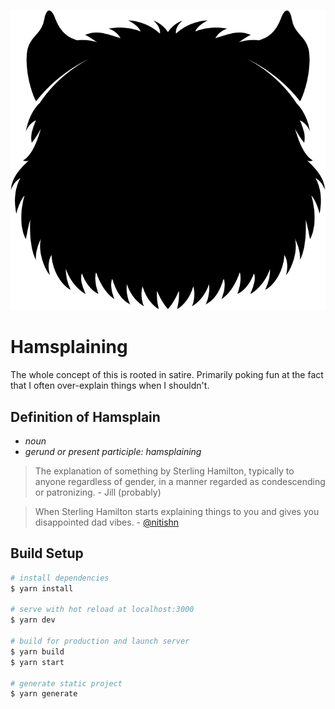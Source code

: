 <p align="center">
  <img src="static/favicon.svg" title="Hamsplaining" />
</p>

# Hamsplaining

The whole concept of this is rooted in satire. Primarily poking fun at the fact that I often over-explain things when I shouldn't.

## Definition of Hamsplain
- *noun*
- *gerund or present participle: hamsplaining*

> The explanation of something by Sterling Hamilton, typically to anyone regardless of gender, in a manner regarded as condescending or patronizing. - Jill (probably)

> When Sterling Hamilton starts explaining things to you and gives you disappointed dad vibes.  - [@nitishn](https://github.com/nitishn)

## Build Setup

```bash
# install dependencies
$ yarn install

# serve with hot reload at localhost:3000
$ yarn dev

# build for production and launch server
$ yarn build
$ yarn start

# generate static project
$ yarn generate
```
